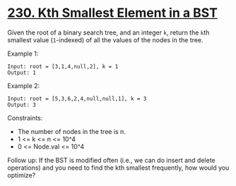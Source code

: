 # [230. Kth Smallest Element in a BST](https://leetcode.com/problems/kth-smallest-element-in-a-bst/description/)
 
Given the root of a binary search tree, and an integer `k`, return the `k`th smallest value (`1`-indexed) of all the values of the nodes in the tree.

 

Example 1:

    Input: root = [3,1,4,null,2], k = 1
    Output: 1

Example 2:

    Input: root = [5,3,6,2,4,null,null,1], k = 3
    Output: 3
 

Constraints:

* The number of nodes in the tree is n.
* 1 <= k <= n <= 10^4
* 0 <= Node.val <= 10^4
 

Follow up: If the BST is modified often (i.e., we can do insert and delete operations) and you need to find the kth smallest frequently, how would you optimize?